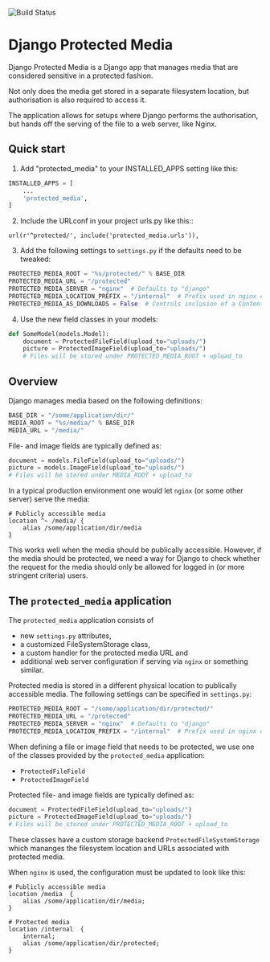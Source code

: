 ![Build Status](https://www.travis-ci.org/cobusc/django-protected-media.svg?branch=master)


Django Protected Media
======================

Django Protected Media is a Django app that manages media that are considered
sensitive in a protected fashion.

Not only does the media get stored in a separate filesystem location, but authorisation
is also required to access it.

The application allows for setups where Django performs the authorisation, but
hands off the serving of the file to a web server, like Nginx.

Quick start
-----------

1. Add "protected_media" to your INSTALLED_APPS setting like this:
```python
INSTALLED_APPS = [
    ...
    'protected_media',
]
```

2. Include the URLconf in your project urls.py like this::
```
url(r'^protected/', include('protected_media.urls')),
```

3. Add the following settings to `settings.py` if the defaults need to be tweaked:
```python
PROTECTED_MEDIA_ROOT = "%s/protected/" % BASE_DIR
PROTECTED_MEDIA_URL = "/protected"
PROTECTED_MEDIA_SERVER = "nginx"  # Defaults to "django"
PROTECTED_MEDIA_LOCATION_PREFIX = "/internal"  # Prefix used in nginx config
PROTECTED_MEDIA_AS_DOWNLOADS = False  # Controls inclusion of a Content-Disposition header
```

4. Use the new field classes in your models:
```python
def SomeModel(models.Model):
    document = ProtectedFileField(upload_to="uploads/")
    picture = ProtectedImageField(upload_to="uploads/")
    # Files will be stored under PROTECTED_MEDIA_ROOT + upload_to
```

Overview
--------

Django manages media based on the following definitions:
```python
BASE_DIR = "/some/application/dir/"
MEDIA_ROOT = "%s/media/" % BASE_DIR
MEDIA_URL = "/media/"
```

File- and image fields are typically defined as:
```python
document = models.FileField(upload_to="uploads/")
picture = models.ImageField(upload_to="uploads/")
# Files will be stored under MEDIA_ROOT + upload_to
```

In a typical production environment one would let `nginx` (or some other server) serve the media:
```
# Publicly accessible media
location ^~ /media/ {
    alias /some/application/dir/media
}
```

This works well when the media should be publically accessible. However, if the media should be protected, we need a way for Django to check whether the request for the media should only be allowed for logged in (or more stringent criteria) users.

The `protected_media` application
--------------------------------
The `protected_media` application consists of
* new `settings.py` attributes,
* a customized FileSystemStorage class,
* a custom handler for the protected media URL and
* additional web server configuration if serving via `nginx` or something similar.

Protected media is stored in a different physical location to publically accessible media. The following settings can be specified in `settings.py`:
```python
PROTECTED_MEDIA_ROOT = "/some/application/dir/protected/"
PROTECTED_MEDIA_URL = "/protected"
PROTECTED_MEDIA_SERVER = "nginx"  # Defaults to "django"
PROTECTED_MEDIA_LOCATION_PREFIX = "/internal"  # Prefix used in nginx config
```

When defining a file or image field that needs to be protected, we use one of the
classes provided by the `protected_media` application:
* `ProtectedFileField`
* `ProtectedImageField`

Protected file- and image fields are typically defined as:
```python
document = ProtectedFileField(upload_to="uploads/")
picture = ProtectedImageField(upload_to="uploads/")
# Files will be stored under PROTECTED_MEDIA_ROOT + upload_to
```

These classes have a custom storage backend `ProtectedFileSystemStorage` which mananges the filesystem location and URLs associated with protected media.

When `nginx` is used, the configuration must be updated to look like this:
```
# Publicly accessible media
location /media  {
    alias /some/application/dir/media;
}

# Protected media
location /internal  {
    internal;
    alias /some/application/dir/protected;
}
```

